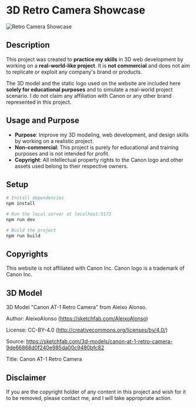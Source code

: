 # 3D Retro Camera Showcase

![Retro Camera Showcase](./public/preview.gif)

## Description

This project was created to **practice my skills** in 3D web development by working on a **real-world-like project**. It is **not commercial** and does not aim to replicate or exploit any company's brand or products.

The 3D model and the static logo used on the website are included here **solely for educational purposes** and to simulate a real-world project scenario. I do not claim any affiliation with Canon or any other brand represented in this project.

## Usage and Purpose

- **Purpose**: Improve my 3D modeling, web development, and design skills by working on a realistic project.
- **Non-commercial**: This project is purely for educational and training purposes and is not intended for profit.
- **Copyright**: All intellectual property rights to the Canon logo and other assets used belong to their respective owners.

## Setup

```bash
# Install dependencies
npm install

# Run the local server at localhost:5173
npm run dev

# Build the project
npm run build
```

## Copyrights

This website is not affiliated with Canon Inc. Canon logo is a trademark of Canon Inc.

## 3D Model

3D Model "Canon AT-1 Retro Camera" from Aleixo Alonso.

Author: AleixoAlonso (https://sketchfab.com/AleixoAlonso)

License: CC-BY-4.0 (http://creativecommons.org/licenses/by/4.0/)

Source: https://sketchfab.com/3d-models/canon-at-1-retro-camera-9de66868d0f240e985da00c9480bfc82

Title: Canon AT-1 Retro Camera

## Disclaimer

If you are the copyright holder of any content in this project and wish for it to be removed, please contact me, and I will take appropriate action.
